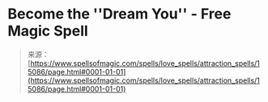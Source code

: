 <!--yml
category: 未分类
date: 2024-06-12 18:54:20
-->

# Become the ''Dream You'' - Free Magic Spell

> 来源：[https://www.spellsofmagic.com/spells/love_spells/attraction_spells/15086/page.html#0001-01-01](https://www.spellsofmagic.com/spells/love_spells/attraction_spells/15086/page.html#0001-01-01)